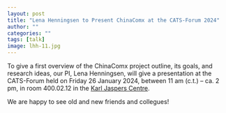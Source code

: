 ```yaml
---
layout: post
title: "Lena Henningsen to Present ChinaComx at the CATS-Forum 2024"
author: ""
categories: ""
tags: [talk]
image: lhh-11.jpg
---
```


To give a first overview of the ChinaComx project outline, its goals, and research ideas, our PI, Lena Henningsen, will give a presentation at the CATS-Forum held on Friday 26 January 2024, between 11 am (c.t.) – ca. 2 pm, in room 400.02.12 in the [Karl Jaspers Centre](https://www.asia-europe.uni-heidelberg.de/en).

We are happy to see old and new friends and collegues!